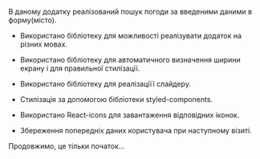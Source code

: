 <!--  -->
<!-- !Черговий персональний проект, вперше з використанням TypeScript, були певні труднощі з адаптацією до типізаціїї, але в результаті розумієш що потім стає легше писати код і помітні переваги TS. -->
<!--  -->
В даному додатку реалізований пошук погоди за введеними даними в форму(місто).
<!--  -->
<!-- !Коротко про додаток:  -->
<!--  -->
- Використано бібліотеку для можливості реалізувати додаток на різних мовах.
<!--  -->
- Використано бібліотеку для автоматичного визначення ширини екрану і для правильної стилізації.
<!--  -->
- Використано бібліотеку для реалізаціїї слайдеру.
<!--  -->
- Стилізація за допомогою бібліотеки styled-components.
<!--  -->
- Використано React-icons для завантаження відповідних іконок.
<!--  -->
- Збереження попередніх даних користувача при наступному візиті.
<!--  -->
Продовжимо, це тільки початок...